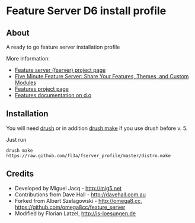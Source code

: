 # Feature Server D6 install profile

## About 

A ready to go feature server installation profile

More information:
* [Feature server (fserver) project page](http://drupal.org/project/fserver)
* [Five Minute Feature Server: Share Your Features, Themes, and Custom Modules](http://developmentseed.org/blog/2009/sep/03/5-minute-feature-server/)
* [Features project page](http://drupal.org/project/features)
* [Features documentation on d.o](http://drupal.org/node/580026)


## Installation 

You will need [drush](http://drupal.org/project/drush) 
or in addition [drush make](http://drupal.org/project/drush_make)
if you use drush before v. 5.

Just run 

    drush make https://raw.github.com/fl3a/fserver_profile/master/distro.make
    
## Credits

* Developed by Miguel Jacq - http://mig5.net
* Contributions from Dave Hall - http://davehall.com.au
* Forked from Albert Szelagowski - http://omega8.cc, https://github.com/omega8cc/feature_server
* Modified by Florian Latzel, http://is-loesungen.de
    